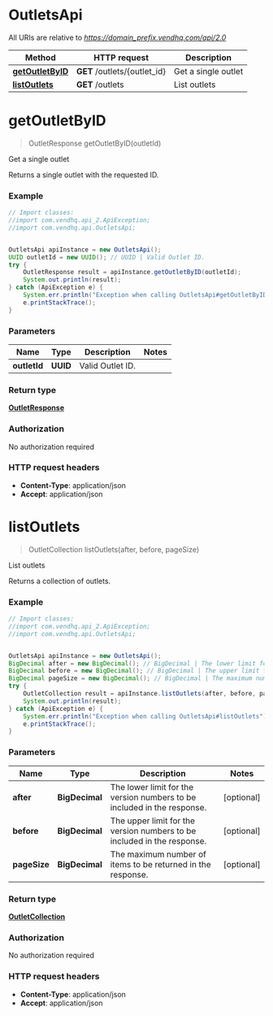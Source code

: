 # OutletsApi

All URIs are relative to *https://domain_prefix.vendhq.com/api/2.0*

Method | HTTP request | Description
------------- | ------------- | -------------
[**getOutletByID**](OutletsApi.md#getOutletByID) | **GET** /outlets/{outlet_id} | Get a single outlet
[**listOutlets**](OutletsApi.md#listOutlets) | **GET** /outlets | List outlets


<a name="getOutletByID"></a>
# **getOutletByID**
> OutletResponse getOutletByID(outletId)

Get a single outlet

Returns a single outlet with the requested ID.

### Example
```java
// Import classes:
//import com.vendhq.api_2.ApiException;
//import com.vendhq.api.OutletsApi;


OutletsApi apiInstance = new OutletsApi();
UUID outletId = new UUID(); // UUID | Valid Outlet ID.
try {
    OutletResponse result = apiInstance.getOutletByID(outletId);
    System.out.println(result);
} catch (ApiException e) {
    System.err.println("Exception when calling OutletsApi#getOutletByID");
    e.printStackTrace();
}
```

### Parameters

Name | Type | Description  | Notes
------------- | ------------- | ------------- | -------------
 **outletId** | **UUID**| Valid Outlet ID. |

### Return type

[**OutletResponse**](OutletResponse.md)

### Authorization

No authorization required

### HTTP request headers

 - **Content-Type**: application/json
 - **Accept**: application/json

<a name="listOutlets"></a>
# **listOutlets**
> OutletCollection listOutlets(after, before, pageSize)

List outlets

Returns a collection of outlets.

### Example
```java
// Import classes:
//import com.vendhq.api_2.ApiException;
//import com.vendhq.api.OutletsApi;


OutletsApi apiInstance = new OutletsApi();
BigDecimal after = new BigDecimal(); // BigDecimal | The lower limit for the version numbers to be included in the response.
BigDecimal before = new BigDecimal(); // BigDecimal | The upper limit for the version numbers to be included in the response.
BigDecimal pageSize = new BigDecimal(); // BigDecimal | The maximum number of items to be returned in the response.
try {
    OutletCollection result = apiInstance.listOutlets(after, before, pageSize);
    System.out.println(result);
} catch (ApiException e) {
    System.err.println("Exception when calling OutletsApi#listOutlets");
    e.printStackTrace();
}
```

### Parameters

Name | Type | Description  | Notes
------------- | ------------- | ------------- | -------------
 **after** | **BigDecimal**| The lower limit for the version numbers to be included in the response. | [optional]
 **before** | **BigDecimal**| The upper limit for the version numbers to be included in the response. | [optional]
 **pageSize** | **BigDecimal**| The maximum number of items to be returned in the response. | [optional]

### Return type

[**OutletCollection**](OutletCollection.md)

### Authorization

No authorization required

### HTTP request headers

 - **Content-Type**: application/json
 - **Accept**: application/json

